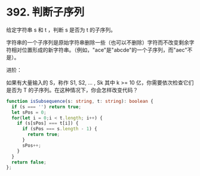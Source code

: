 # 392. 判断子序列

给定字符串 s 和 t ，判断 s 是否为 t 的子序列。

字符串的一个子序列是原始字符串删除一些（也可以不删除）字符而不改变剩余字符相对位置形成的新字符串。（例如，"ace"是"abcde"的一个子序列，而"aec"不是）。

进阶：

如果有大量输入的 S，称作 S1, S2, ... , Sk 其中 k >= 10 亿，你需要依次检查它们是否为 T 的子序列。在这种情况下，你会怎样改变代码？

```ts
function isSubsequence(s: string, t: string): boolean {
  if (s === '') return true;
  let sPos = 0;
  for(let i = 0;i < t.length; i++) {
    if (s[sPos] === t[i]) {
      if (sPos === s.length - 1) {
        return true;
      }
      sPos++;
    }
  }
  return false;
};
```
